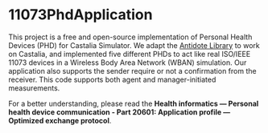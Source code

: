 # 11073PhdApplication

This project is a free and open-source implementation of Personal Health Devices (PHD) for Castalia Simulator. We adapt the [Antidote Library](https://github.com/conqlima/Antidote) to work on Castalia, and implemented five different PHDs to act like real ISO/IEEE 11073 devices in a Wireless Body Area Network (WBAN) simulation. Our application also supports the sender require or not a confirmation from the receiver. This code supports both agent and manager-initiated measurements.

For a better understanding, please read the **Health informatics — Personal health device communication -  Part 20601: Application profile — Optimized exchange protocol**. 
